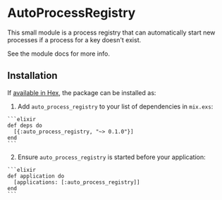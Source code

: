 # AutoProcessRegistry

This small module is a process registry that can automatically start new
processes if a process for a key doesn't exist.

See the module docs for more info.

## Installation

If [available in Hex](https://hex.pm/docs/publish), the package can be installed as:

  1. Add `auto_process_registry` to your list of dependencies in `mix.exs`:

    ```elixir
    def deps do
      [{:auto_process_registry, "~> 0.1.0"}]
    end
    ```

  2. Ensure `auto_process_registry` is started before your application:

    ```elixir
    def application do
      [applications: [:auto_process_registry]]
    end
    ```

